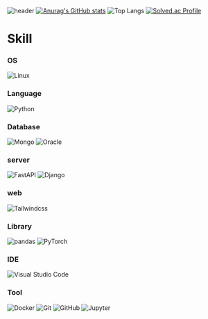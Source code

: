 ![header](https://capsule-render.vercel.app/api?type=waving&color=auto&height=160&section=header&text=Hello,%20welcome%20to%20hyojae's%20github&fontSize=40)
[![Anurag's GitHub stats](https://github-readme-stats.vercel.app/api?username=hyo-jae-jung&show_icons=true&theme=onedark)](https://github.com/anuraghazra/github-readme-stats)
![Top Langs](https://github-readme-stats.vercel.app/api/top-langs/?username=hyo-jae-jung&layout=compact&theme=onedark)
[![Solved.ac Profile](http://mazassumnida.wtf/api/v2/generate_badge?boj=cjswogywo)](https://solved.ac/cjswogywo/)

# Skill
### OS
![Linux](https://img.shields.io/badge/Linux-FCC624.svg?&style=for-the-badge&logo=Linux&logoColor=white)

### Language
![Python](https://img.shields.io/badge/Python-3776AB.svg?&style=for-the-badge&logo=Python&logoColor=white)

### Database
![Mongo](https://img.shields.io/badge/mongoDB-47A248?style=for-the-badge&logo=MongoDB&logoColor=white)
![Oracle](https://img.shields.io/badge/Oracle-F80000.svg?&style=for-the-badge&logo=Oracle&logoColor=white)

### server
![FastAPI](https://img.shields.io/badge/FastAPI-009688.svg?&style=for-the-badge&logo=FastAPI&logoColor=white)
![Django](https://img.shields.io/badge/Django-092E20.svg?&style=for-the-badge&logo=Django&logoColor=white)

### web
![Tailwindcss](https://img.shields.io/badge/Tailwindcss-#06B6D4.svg?&style=for-the-badge&logo=Tailwindcss&logoColor=white)

### Library
![pandas](https://img.shields.io/badge/pandas-150458.svg?&style=for-the-badge&logo=pandas&logoColor=white)
![PyTorch](https://img.shields.io/badge/PyTorch-EE4C2C.svg?&style=for-the-badge&logo=PyTorch&logoColor=white)

### IDE
![Visual Studio Code](https://img.shields.io/badge/Visual%20Studio%20Code-007ACC.svg?&style=for-the-badge&logo=Visual%20Studio%20Code&logoColor=white)

### Tool
![Docker](https://img.shields.io/badge/Docker-2496ED.svg?&style=for-the-badge&logo=Docker&logoColor=white)
![Git](https://img.shields.io/badge/Git-F05032.svg?&style=for-the-badge&logo=Git&logoColor=white)
![GitHub](https://img.shields.io/badge/GitHub-181717.svg?&style=for-the-badge&logo=GitHub&logoColor=white)
![Jupyter](https://img.shields.io/badge/Jupyter-F37626.svg?&style=for-the-badge&logo=Jupyter&logoColor=white)
<!--
**hyo-jae-jung/hyo-jae-jung** is a ✨ _special_ ✨ repository because its `README.md` (this file) appears on your GitHub profile.

Here are some ideas to get you started:

- 🔭 I’m currently working on ...
- 🌱 I’m currently learning ...
- 👯 I’m looking to collaborate on ...
- 🤔 I’m looking for help with ...
- 💬 Ask me about ...
- 📫 How to reach me: ...
- 😄 Pronouns: ...
- ⚡ Fun fact: ...
-->
